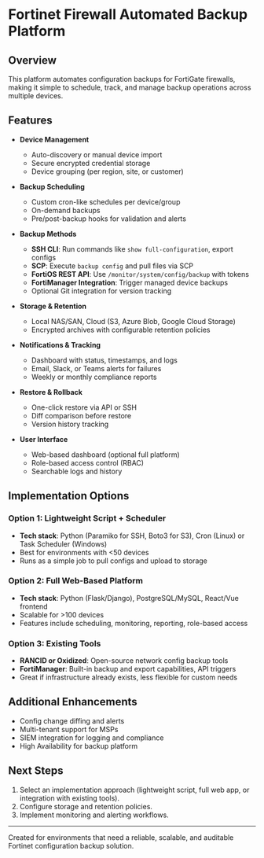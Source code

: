 # Fortinet Firewall Automated Backup Platform

## Overview
This platform automates configuration backups for FortiGate firewalls, making it simple to schedule, track, and manage backup operations across multiple devices.

## Features
- **Device Management**
  - Auto-discovery or manual device import
  - Secure encrypted credential storage
  - Device grouping (per region, site, or customer)

- **Backup Scheduling**
  - Custom cron-like schedules per device/group
  - On-demand backups
  - Pre/post-backup hooks for validation and alerts

- **Backup Methods**
  - **SSH CLI**: Run commands like `show full-configuration`, export configs
  - **SCP**: Execute `backup config` and pull files via SCP
  - **FortiOS REST API**: Use `/monitor/system/config/backup` with tokens
  - **FortiManager Integration**: Trigger managed device backups
  - Optional Git integration for version tracking

- **Storage & Retention**
  - Local NAS/SAN, Cloud (S3, Azure Blob, Google Cloud Storage)
  - Encrypted archives with configurable retention policies

- **Notifications & Tracking**
  - Dashboard with status, timestamps, and logs
  - Email, Slack, or Teams alerts for failures
  - Weekly or monthly compliance reports

- **Restore & Rollback**
  - One-click restore via API or SSH
  - Diff comparison before restore
  - Version history tracking

- **User Interface**
  - Web-based dashboard (optional full platform)
  - Role-based access control (RBAC)
  - Searchable logs and history

## Implementation Options

### Option 1: Lightweight Script + Scheduler
- **Tech stack**: Python (Paramiko for SSH, Boto3 for S3), Cron (Linux) or Task Scheduler (Windows)
- Best for environments with <50 devices
- Runs as a simple job to pull configs and upload to storage

### Option 2: Full Web-Based Platform
- **Tech stack**: Python (Flask/Django), PostgreSQL/MySQL, React/Vue frontend
- Scalable for >100 devices
- Features include scheduling, monitoring, reporting, role-based access

### Option 3: Existing Tools
- **RANCID or Oxidized**: Open-source network config backup tools
- **FortiManager**: Built-in backup and export capabilities, API triggers
- Great if infrastructure already exists, less flexible for custom needs

## Additional Enhancements
- Config change diffing and alerts
- Multi-tenant support for MSPs
- SIEM integration for logging and compliance
- High Availability for backup platform

## Next Steps
1. Select an implementation approach (lightweight script, full web app, or integration with existing tools).
2. Configure storage and retention policies.
3. Implement monitoring and alerting workflows.

---
Created for environments that need a reliable, scalable, and auditable Fortinet configuration backup solution.
